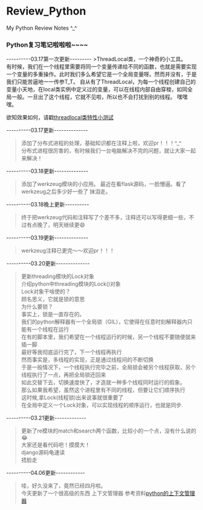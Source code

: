 # Review_Python
My Python Review Notes ^_^</br>
<h3><strong>Python复习笔记啦啦啦~~~~</h3></strong>
----------03.17第一次更新---------
>ThreadLocal类，一个神奇的小工具。</br>
有时候，我们在一个线程里需要将同一个变量传递给不同的函数，也就是需要实现一个变量的多重操作。此时我们多么希望它是一个全局变量呀。然而并没有，于是我们只能苦逼地一一传参T_T。
自从有了ThreadLocal，为每一个线程创建自己的变量小天地，在local类实例中定义过的变量，可以在线程内部自由穿梭，如同全局一般。一旦出了这个线程，它就不见啦，所以也不会打扰到别的线程。
嘿嘿嘿。

欲知效果如何，请戳[threadlocal类特性小测试](https://github.com/wanzifa/Review_Python/blob/master/threadlocal%E7%B1%BB%E7%9A%84%E7%89%B9%E6%80%A7.py)

----------03.17更新--------------
>添加了分布式进程的处理，基础知识都在注释上啦，欢迎pr！！！^_^</br>
分布式进程很厉害的，有时候我们一台电脑解决不完的问题，就让大家一起来解决！

----------03.18更新--------------
>添加了werkzeug模块的小应用。
最近在看flask源码，一脸懵逼。看了werkzeug之后多少好一些了
抹泪走。

----------03.18晚上更新----------
>终于把werkzeug代码和注释写了个差不多，注释还可以写得更细一些，不过有点晚了，明天继续更😄

----------03.19更新--------------
>werkzeug注释已更完～～欢迎pr！！！

----------03.20更新--------------
>更新threading模块的Lock对象</br>
介绍python中threading模块的Lock()对象</br>
Lock对象干啥使的？</br>
顾名思义，它就是锁的意思</br>
为什么要锁？</br>
事实上，锁是一直存在的。</br>
我们的python解释器有一个全局锁（GIL），它使得在任意时刻解释器内只能有一个线程在运行</br>
在有的脚本里，我们希望在一个线程运行的时候，另一个线程不要随便就来插一脚</br>
最好等我彻底运行完了，下一个线程再执行</br>
然而事实是，多线程的实现，正是通过线程间的不断切换</br>
于是一般情况下，一个线程执行完毕之前，全局锁会被另个线程获取，另个线程执行了一点，再把全局锁还回来</br>
如此交替下去，切换速度快了，才造就一种多个线程同时运行的假象。</br>
那么如果我希望，虽然这个进程里有不同的线程，但要让它们顺序执行</br>
这时候,拿Lock(线程锁)出来说事就很重要了</br>
在全局中定义一个Lock对象，可以实现线程的顺序运行，也就是同步.</br>

----------03.21更新-------------
>更新了re模块的match和search两个函数，比较小的一个点，没有什么说的😂</br>
大家还是看代码吧！摸摸大！</br>
django源码龟速读</br>
捂脸走

----------04.06更新------------
>哇，好久没来了，竟然已经四月啦。</br>
今天更新了一个很高级的东西 上下文管理器
参考资料[python的上下文管理器](http://blog.jobbole.com/64175/)

